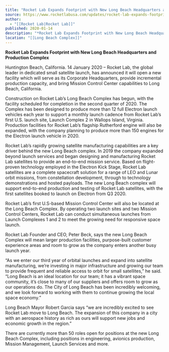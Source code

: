 ```yaml
---
title: "Rocket Lab Expands Footprint with New Long Beach Headquarters and Production Complex "
source: https://www.rocketlabusa.com/updates/rocket-lab-expands-footprint-with-new-long-beach-headquarters-and-production-complex/
author:
  - "[[Rocket Lab|Rocket Lab]]"
published: 2020-01-14
description: "*Rocket Lab Expands Footprint with New Long Beach Headquarters and Production Complex*"
location: "[[Long Beach Complex]]"
---
```

**Rocket Lab Expands Footprint with New Long Beach Headquarters and Production Complex**

Huntington Beach, California. 14 January 2020 – Rocket Lab, the global leader in dedicated small satellite launch, has announced it will open a new facility which will serve as its Corporate Headquarters, provide incremental production capacity, and bring Mission Control Center capabilities to Long Beach, California.

Construction on Rocket Lab’s Long Beach Complex has begun, with the facility scheduled for completion in the second quarter of 2020. The Complex has been designed to produce more than 12 full Electron launch vehicles each year to support a monthly launch cadence from Rocket Lab’s first U.S. launch site, Launch Complex 2 in Wallops Island, Virginia. Production facilities for Rocket Lab’s flagship Rutherford engine will also be expanded, with the company planning to produce more than 150 engines for the Electron launch vehicle in 2020.

Rocket Lab’s rapidly growing satellite manufacturing capabilities are a key driver behind the new Long Beach complex. In 2019 the company expanded beyond launch services and began designing and manufacturing Rocket Lab satellites to provide an end-to-end mission service. Based on flight-proven technology employed in the Electron Kick Stage, Rocket Lab satellites are a complete spacecraft solution for a range of LEO and Lunar orbit missions, from constellation development, through to technology demonstrations and hosted payloads. The new Long Beach complex will support end-to-end production and testing of Rocket Lab satellites, with the first satellites booked to launch on Electron from Q3 2020.

Rocket Lab’s first U.S-based Mission Control Center will also be located at the Long Beach Complex. By operating two launch sites and two Mission Control Centers, Rocket Lab can conduct simultaneous launches from Launch Complexes 1 and 2 to meet the growing need for responsive space launch.   

Rocket Lab Founder and CEO, Peter Beck, says the new Long Beach Complex will mean larger production facilities, purpose-built customer experience areas and room to grow as the company enters another busy launch year.

“As we enter our third year of orbital launches and expand into satellite manufacturing, we’re investing in major infrastructure and growing our team to provide frequent and reliable access to orbit for small satellites,” he said. “Long Beach is an ideal location for our team; it has a vibrant space community, it’s close to many of our suppliers and offers room to grow as our operations do. The City of Long Beach has been incredibly welcoming, and we look forward to working with them to continue growing the local space economy.”

Long Beach Mayor Robert Garcia says “we are incredibly excited to see Rocket Lab move to Long Beach. The expansion of this company in a city with an aerospace history as rich as ours will support new jobs and economic growth in the region.”

There are currently more than 50 roles open for positions at the new Long Beach Complex, including positions in engineering, avionics production, Mission Management, Launch Services and more.